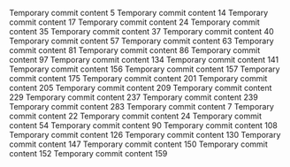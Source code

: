 Temporary commit content 5
Temporary commit content 14
Temporary commit content 17
Temporary commit content 24
Temporary commit content 35
Temporary commit content 37
Temporary commit content 40
Temporary commit content 57
Temporary commit content 63
Temporary commit content 81
Temporary commit content 86
Temporary commit content 97
Temporary commit content 134
Temporary commit content 141
Temporary commit content 156
Temporary commit content 157
Temporary commit content 175
Temporary commit content 201
Temporary commit content 205
Temporary commit content 209
Temporary commit content 229
Temporary commit content 237
Temporary commit content 239
Temporary commit content 283
Temporary commit content 7
Temporary commit content 22
Temporary commit content 24
Temporary commit content 54
Temporary commit content 90
Temporary commit content 108
Temporary commit content 126
Temporary commit content 130
Temporary commit content 147
Temporary commit content 150
Temporary commit content 152
Temporary commit content 159
